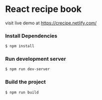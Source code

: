 # React recipe book
visit live demo at <https://crecipe.netlify.com/> 

### Install Dependencies
```sh
$ npm install 
```

### Run development server
```sh 
$ npm run dev-server
```

### Build the project
```sh
$ npm run build
```
